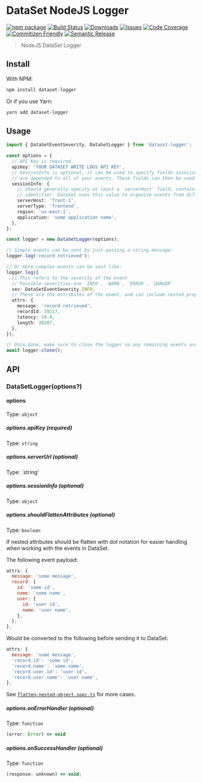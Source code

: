 # DataSet NodeJS Logger

[![npm package][npm-img]][npm-url]
[![Build Status][build-img]][build-url]
[![Downloads][downloads-img]][downloads-url]
[![Issues][issues-img]][issues-url]
[![Code Coverage][codecov-img]][codecov-url]
[![Commitizen Friendly][commitizen-img]][commitizen-url]
[![Semantic Release][semantic-release-img]][semantic-release-url]

> NodeJS DataSet Logger

## Install

With NPM:

```sh
npm install dataset-logger
```

Or if you use Yarn:

```sh
yarn add dataset-logger
```

## Usage

```ts
import { DataSetEventSeverity, DataSetLogger } from 'dataset-logger';

const options = {
  // API Key is required.
  apiKey: 'YOUR DATASET WRITE LOGS API KEY',
  // SessionInfo is optional, it can be used to specify fields associated with the uploading process and
  // are appended to all of your events. These fields can then be used when querying the uploaded events.
  sessionInfo: {
    // Should generally specify at least a `serverHost` field, containing the hostname or other server
    // identifier. DataSet uses this value to organize events from different servers / sources.
    serverHost: 'front-1',
    serverType: 'frontend',
    region: 'us-east-1',
    application: 'some application name',
  },
};

const logger = new DataSetLogger(options);

// Simple events can be sent by just passing a string message:
logger.log('record retrieved');

// Or more complex events can be sent like:
logger.log({
  // This refers to the severity of the event
  // Possible severities are `INFO`, `WARN`, `ERROR`, `DANGER`
  sev: DataSetEventSeverity.INFO,
  // These are the attributes of the event, and can include nested properties
  attrs: {
    message: 'record retrieved',
    recordId: 39217,
    latency: 19.4,
    length: 39207,
  },
});

// Once done, make sure to close the logger so any remaining events are flushed
await logger.close();
```

## API

### DataSetLogger(options?)

#### options

Type: `object`

##### options.apiKey (required)

Type: `string`

##### options.serverUrl (optional)

Type: `string'

##### options.sessionInfo (optional)

Type: `object`

##### options.shouldFlattenAttributes (optional)

Type: `boolean`

If nested attributes should be flatten with dot notation for easier handling when working with the events in DataSet.

The following event payload:

```js
attrs: {
  message: 'some message',
  record: {
    id: 'some id',
    name: 'some name',
    user: {
      id: 'user id',
      name: 'user name',
    },
  },
},
```

Would be converted to the following before sending it to DataSet:

```js
attrs: {
  message: 'some message',
  'record.id': 'some id',
  'record.name': 'some name',
  'record.user.id': 'user id',
  'record.user.name': 'user name',
},
```

See [`flatten-nested-object.spec.ts`](test/flatten-nested-object.spec.ts) for more cases.

##### options.onErrorHandler (optional)

Type: `function`

```js
(error: Error) => void
```

##### options.onSuccessHandler (optional)

Type: `function`

```js
(response: unknown) => void;
```

[build-img]:https://github.com/yorch/dataset-logger/actions/workflows/release.yml/badge.svg
[build-url]:https://github.com/yorch/dataset-logger/actions/workflows/release.yml
[downloads-img]:https://img.shields.io/npm/dt/dataset-logger
[downloads-url]:https://www.npmtrends.com/dataset-logger
[npm-img]:https://img.shields.io/npm/v/dataset-logger
[npm-url]:https://www.npmjs.com/package/dataset-logger
[issues-img]:https://img.shields.io/github/issues/yorch/dataset-logger
[issues-url]:https://github.com/yorch/dataset-logger/issues
[codecov-img]:https://codecov.io/gh/yorch/dataset-logger/branch/main/graph/badge.svg
[codecov-url]:https://codecov.io/gh/yorch/dataset-logger
[semantic-release-img]:https://img.shields.io/badge/%20%20%F0%9F%93%A6%F0%9F%9A%80-semantic--release-e10079.svg
[semantic-release-url]:https://github.com/semantic-release/semantic-release
[commitizen-img]:https://img.shields.io/badge/commitizen-friendly-brightgreen.svg
[commitizen-url]:http://commitizen.github.io/cz-cli/
